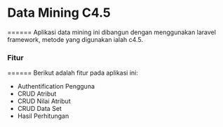 # Data Mining C4.5
======
Aplikasi data mining ini dibangun dengan menggunakan laravel framework, metode yang digunakan ialah c4.5.

### Fitur
======
Berikut adalah fitur pada aplikasi ini:
- Authentification Pengguna
- CRUD Atribut
- CRUD Nilai Atribut
- CRUD Data Set
- Hasil Perhitungan